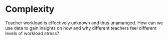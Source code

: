 # Complexity
Teacher workload is effectively unknown and thus unamanged. How can we use data to gain insights on how and why different teachers feel different levels of workload stress?
